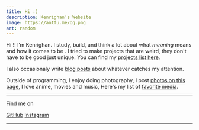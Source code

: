 ```yaml
---
title: Hi :) 
description: Kenrighan's Website 
image: https://antfu.me/og.png 
art: random
---
```

Hi !! I’m Kenrighan. I study, build, and think a lot about what *meaning* means and how it comes to be .
I tried to make projects that are weird, they don't have to be good just unique.
You can find my [projects list here](/projects).

I also occasionaly write [blog posts](/posts) about whatever catches my attention.

Outside of programming, I enjoy doing photography, I post [photos on this page](/photos), 
I love anime, movies and music, Here's my list of [favorite media](/media).

<div flex-auto />

---

Find me on

<p flex="~ gap-2 wrap" class="mt--2!">
  <a href="https://github.com/Yukitami" target="_blank"><span op75 i-simple-icons-github /> GitHub</a>
  <a href="https://www.instagram.com/Kenrighan" target="_blank"><span op75 i-simple-icons-instagram /> Instagram</a>
</p>

---

